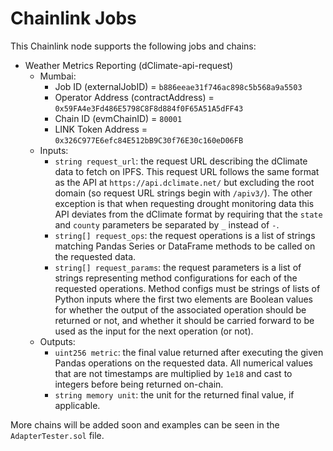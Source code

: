 # Chainlink Jobs

This Chainlink node supports the following jobs and chains:

- Weather Metrics Reporting (dClimate-api-request)
    - Mumbai: 
        - Job ID (externalJobID)              = `b886eeae31f746ac898c5b568a9a5503`
        - Operator Address (contractAddress)  = `0x59FA4e3Fd486E5798C8F8d884f0F65A51A5dFF43`
        - Chain ID (evmChainID)               = `80001`
        - LINK Token Address                  = `0x326C977E6efc84E512bB9C30f76E30c160eD06FB`
    - Inputs: 
        - `string request_url`: the request URL describing the dClimate data to fetch on IPFS. This request URL follows the same format as the API at `https://api.dclimate.net/` but excluding the root domain (so request URL strings begin with `/apiv3/`). The other exception is that when requesting drought monitoring data this API deviates from the dClimate format by requiring that the `state` and `county` parameters be separated by `_` instead of `-`.
        - `string[] request_ops`: the request operations is a list of strings matching Pandas Series or DataFrame methods to be called on the requested data. 
        - `string[] request_params`: the request parameters is a list of strings representing method configurations for each of the requested operations. Method configs must be strings of lists of Python inputs where the first two elements are Boolean values for whether the output of the associated operation should be returned or not, and whether it should be carried forward to be used as the input for the next operation (or not).
    - Outputs:
        - `uint256 metric`: the final value returned after executing the given Pandas operations on the requested data. All numerical values that are not timestamps are multiplied by `1e18` and cast to integers before being returned on-chain.
        - `string memory unit`: the unit for the returned final value, if applicable. 

More chains will be added soon and examples can be seen in the `AdapterTester.sol` file.